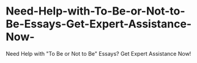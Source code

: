 # Need-Help-with-To-Be-or-Not-to-Be-Essays-Get-Expert-Assistance-Now-
Need Help with "To Be or Not to Be" Essays? Get Expert Assistance Now!
